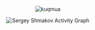 <p align="center">
<img src="https://github-readme-streak-stats.herokuapp.com?user=kuqmua&date_format=M%20j%5B%2C%20Y%5D&stroke=DD2727&background=ffffff00&border=58a6ff&ring=58a6ff&fire=39d353&currStreakNum=39d353&sideNums=0e4429&currStreakLabel=58a6ff&sideLabels=58a6ff&dates=58a6ff" alt="kuqmua" />
</p>

<!-- [![GitHub Streak](https://github-readme-streak-stats.herokuapp.com?user=kuqmua&date_format=M%20j%5B%2C%20Y%5D&stroke=DD2727&background=ffffff00&border=58a6ff&ring=58a6ff&fire=39d353&currStreakNum=39d353&sideNums=0e4429&currStreakLabel=ff0000&sideLabels=00fffd&dates=1100ff)](https://git.io/streak-stats)  -->


<!--<img src="https://github-readme-stats.vercel.app/api/top-langs?username=kuqmua&show_icons=true&locale=en&layout=compact&hide_border=true&theme=default" alt="kuqmua"/> -->
<p align="center"
<a href="#">
<img alt="Sergey Shmakov Activity Graph" src="https://activity-graph.herokuapp.com/graph?username=kuqmua&bg_color=ffffff00&color=58a6ff&line=39d353&point=0e4429&hide_border=true&" />
</a>
</p>

<!--
**kuqmua/kuqmua** is a ✨ _special_ ✨ repository because its `README.md` (this file) appears on your GitHub profile.

Here are some ideas to get you started:

- 🔭 I’m currently working on ...
- 🌱 I’m currently learning ...
- 👯 I’m looking to collaborate on ...
- 🤔 I’m looking for help with ...
- 💬 Ask me about ...
- 📫 How to reach me: ...
- 😄 Pronouns: ...
- ⚡ Fun fact: ...
-->
